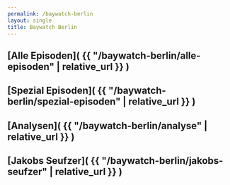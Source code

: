 ```yaml
---
permalink: /baywatch-berlin
layout: single
title: Baywatch Berlin
---
```



## [Alle Episoden]( {{ "/baywatch-berlin/alle-episoden" | relative_url  }} )
## [Spezial Episoden]( {{ "/baywatch-berlin/spezial-episoden" | relative_url  }} )
## [Analysen]( {{ "/baywatch-berlin/analyse" | relative_url  }} )
## [Jakobs Seufzer]( {{ "/baywatch-berlin/jakobs-seufzer" | relative_url  }} )